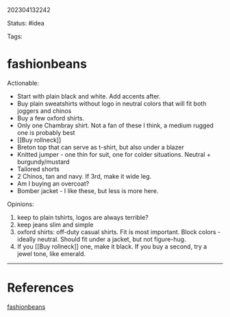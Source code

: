 202304132242

Status: #idea

Tags:

# fashionbeans

Actionable:
- Start with plain black and white. Add accents after.
- Buy plain sweatshirts without logo in neutral colors that will fit both joggers and chinos
- Buy a few oxford shirts.
- Only one Chambray shirt. Not a fan of these I think, a medium rugged one is probably best
- [[Buy rollneck]]
- Breton top that can serve as t-shirt, but also under a blazer
- Knitted jumper - one thin for suit, one for colder situations. Neutral + burgundy/mustard
- Tailored shorts
- 2 Chinos, tan and navy. If 3rd, make it wide leg.
- Am I buying an overcoat?
- Bomber jacket - I like these, but less is more here.

Opinions:
1. keep to plain tshirts, logos are always terrible?
2. keep jeans slim and simple
3. oxford shirts: off-duty casual shirts. Fit is most important. Block colors - ideally neutral. Should fit under a jacket, but not figure-hug.
4. If you [[Buy rollneck]] one, make it black. If you buy a second, try a jewel tone, like emerald.

---
# References

[fashionbeans](https://www.fashionbeans.com/article/minimalist-wardrobe-men/)


